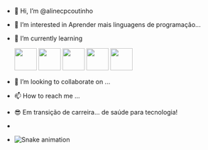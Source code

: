 - 👋 Hi, I’m @alinecpcoutinho
- 👀 I’m interested in Aprender mais linguagens de programação...
- 🌱 I’m currently learning 

   <img src="https://cdn.jsdelivr.net/gh/devicons/devicon/icons/html5/html5-original-wordmark.svg" height=50px weight=50px/>
          
   <img src="https://cdn.jsdelivr.net/gh/devicons/devicon/icons/css3/css3-original-wordmark.svg" height=50px weight=50px />
  
  <img src="https://cdn.jsdelivr.net/gh/devicons/devicon/icons/javascript/javascript-original.svg" height=50px weight=50px />
  
   <img src="https://cdn.jsdelivr.net/gh/devicons/devicon/icons/react/react-original-wordmark.svg" height=50px weight=50px />
   
  <img src="https://cdn.jsdelivr.net/gh/devicons/devicon/icons/python/python-plain-wordmark.svg" height=50px weight=50px/>
                    
- 💞️ I’m looking to collaborate on ...
- 📫 How to reach me ...
- :sunglasses: Em transição de carreira... de saúde para tecnologia!
- 
- ![Snake animation](https://github.com/alinecpcoutinho/alinecpcoutinho/blob/output/github-contribution-grid-snake.svg)

<!---
alinecpcoutinho/alinecpcoutinho is a ✨ special ✨ repository because its `README.md` (this file) appears on your GitHub profile.
You can click the Preview link to take a look at your changes.
--->
